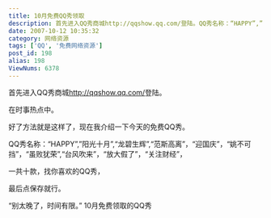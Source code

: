 ```yaml
---
title: 10月免费QQ秀领取
description: 首先进入QQ秀商城http://qqshow.qq.com/登陆。QQ秀名称：“HAPPY”,”阳光十月”,“龙碧生辉”,“范斯高离”，“迎国庆”，“姚不可挡”，“虽败犹荣”,“台风吹来”，“放大假了”，“关注财经”，一共十款，找你喜欢的QQ秀，
date: 2007-10-12 10:35:32
category: 网络资源
tags: ['QQ', '免费网络资源']
post_id: 198
alias: 198
ViewNums: 6378
---
```


首先进入QQ秀商城<http://qqshow.qq.com/>登陆。

在时事热点中。

好了方法就是这样了，现在我介绍一下今天的免费QQ秀。

QQ秀名称：&ldquo;HAPPY&rdquo;,&rdquo;阳光十月&rdquo;,&ldquo;龙碧生辉&rdquo;,&ldquo;范斯高离&rdquo;，&ldquo;迎国庆&rdquo;，&ldquo;姚不可挡&rdquo;，&ldquo;虽败犹荣&rdquo;,&ldquo;台风吹来&rdquo;，&ldquo;放大假了&rdquo;，&ldquo;关注财经&rdquo;，

一共十款，找你喜欢的QQ秀，

最后点保存就行。

&ldquo;别太晚了，时间有限。&rdquo;
10月免费领取的QQ秀

